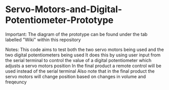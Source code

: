 # Servo-Motors-and-Digital-Potentiometer-Prototype

Important: The diagram of the prototype can be found under the tab labelled "Wiki" within this repository

Notes: 
  This code aims to test both the two servo motors being used and the two digital potentiometers being used
  It does this by using user input from the serial terminal to control the value of a digital potentiometer which adjusts a servo motors position
  In the final product a remote control will be used instead of the serial terminal
  Also note that in the final product the servo motors will change position based on changes in volume and freqeuncy
